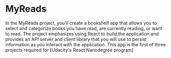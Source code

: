 # MyReads
 In the MyReads project, you'll create a bookshelf app that allows you to select and categorize books you have read, are currently reading, or want to read. The project emphasizes using React to build the application and provides an API server and client library that you will use to persist information as you interact with the application.  This app is the first of three projects required for [Udacity's React Nanodegree program]
